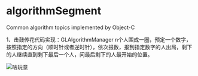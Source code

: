 # algorithmSegment
Common algorithm topics implemented by Object-C

1、击鼓传花代码实现：GLAlgorithmManager
  n个人围成一圈，预定一个数字，按照指定的方向（顺时针或者逆时针），依次报数，报到指定数字的人出局，剩下的人继续直到剩下最后一个人，问最后剩下的人最开始的位置。


![啥玩意](https://images-cdn.shimo.im/zSmY1B20FCU61JhF__thumbnail)
